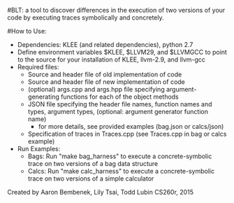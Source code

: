 #BLT:
a tool to discover differences in the execution of two versions of your code by executing traces symbolically and concretely.

#How to Use:
- Dependencies: KLEE (and related dependencies), python 2.7
- Define environment variables $KLEE, $LLVM29, and $LLVMGCC to point to the source for your installation of KLEE, llvm-2.9, and llvm-gcc
- Required files:
  - Source and header file of old implementation of code
  - Source and header file of new implementation of code
  - (optional) args.cpp and args.hpp file specifying argument-generating functions for each of the object methods 
  - JSON file specifying the header file names, function names and types, argument types, (optional: argument generator function name)
      - for more details, see provided examples (bag.json or calcs/json)
  - Specification of traces in Traces.cpp (see Traces.cpp in bag or calcs example)
- Run Examples:
    - Bags: Run "make bag_harness" to execute a concrete-symbolic trace on two versions of a bag data structure
    - Calcs: Run "make calc_harness" to execute a concrete-symbolic trace on two versions of a simple calculator

Created by Aaron Bembenek, Lily Tsai, Todd Lubin
CS260r, 2015
